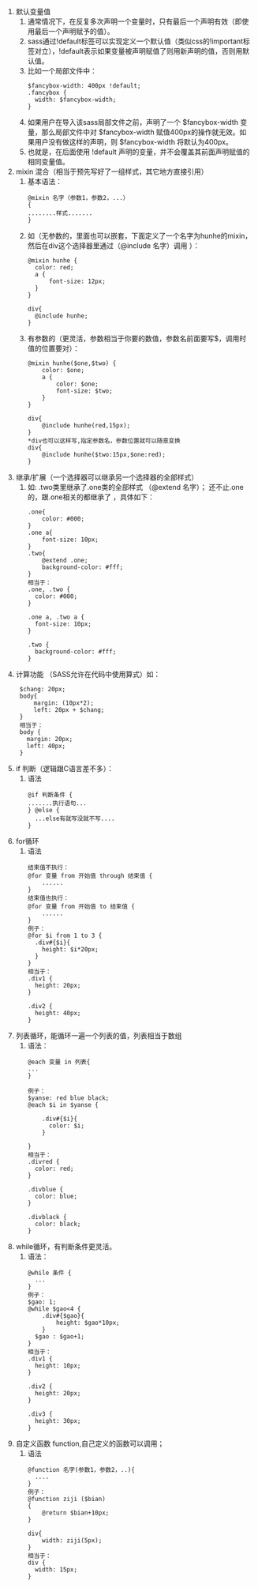 
1. 默认变量值
   1. 通常情况下，在反复多次声明一个变量时，只有最后一个声明有效（即使用最后一个声明赋予的值）。
   2. sass通过!default标签可以实现定义一个默认值（类似css的!important标签对立），!default表示如果变量被声明赋值了则用新声明的值，否则用默认值。
   3. 比如一个局部文件中：
      ```
      $fancybox-width: 400px !default;
      .fancybox {
        width: $fancybox-width;
      }
      ```
   4. 如果用户在导入该sass局部文件之前，声明了一个 $fancybox-width 变量，那么局部文件中对 $fancybox-width 赋值400px的操作就无效。如果用户没有做这样的声明，则 $fancybox-width 将默认为400px。
   5. 也就是，在后面使用 !default 声明的变量，并不会覆盖其前面声明赋值的相同变量值。
2. mixin 混合（相当于预先写好了一组样式，其它地方直接引用）
   1. 基本语法：
      ```
      @mixin 名字（参数1，参数2，...）
      {
      ........样式.......
      }
      ```
   2. 如（无参数的，里面也可以嵌套，下面定义了一个名字为hunhe的mixin，然后在div这个选择器里通过（@include 名字）调用 ）：
      ```
      @mixin hunhe {
        color: red;
        a {
            font-size: 12px;
        }
      }

      div{
        @include hunhe;  
      }
      ```
   3. 有参数的（更灵活，参数相当于你要的数值，参数名前面要写$，调用时值的位置要对）：
      ```
      @mixin hunhe($one,$two) {
          color: $one;
          a {
              color: $one;
              font-size: $two;
          }
      }

      div{
          @include hunhe(red,15px);  
      }
      *div也可以这样写,指定参数名，参数位置就可以随意变换
      div{
          @include hunhe($two:15px,$one:red);  
      }
      ```
3. 继承/扩展（一个选择器可以继承另一个选择器的全部样式）
   1. 如: .two类里继承了.one类的全部样式 （@extend 名字）； 还不止.one的，跟.one相关的都继承了 ，具体如下：
      ```
      .one{
          color: #000;
      }
      .one a{
          font-size: 10px;
      }
      .two{
          @extend .one;
          background-color: #fff;
      }
      相当于：
      .one, .two {
        color: #000;
      }

      .one a, .two a {
        font-size: 10px;
      }

      .two {
        background-color: #fff;
      }
      ```
4. 计算功能 （SASS允许在代码中使用算式）如：
   ```
    $chang: 20px;
    body{   
        margin: (10px*2);
        left: 20px + $chang;
    } 
    相当于：
    body {
      margin: 20px;
      left: 40px;
    }
   ```
5. if 判断（逻辑跟C语言差不多）：
   1. 语法
      ```
      @if 判断条件 {
      .......执行语句...
      } @else {
        ...else有就写没就不写....
      }
      ```
6. for循环
   1. 语法
      ```
      结束值不执行：
      @for 变量 from 开始值 through 结束值 {
          ......
      }
      结束值也执行：
      @for 变量 from 开始值 to 结束值 {
          ......
      }
      例子：
      @for $i from 1 to 3 {
        .div#{$i}{
          height: $i*20px;
        }
      }
      相当于：
      .div1 {
        height: 20px;
      }

      .div2 {
        height: 40px;
      }
      ```
7. 列表循环，能循环一遍一个列表的值，列表相当于数组
   1. 语法：
      ```
      @each 变量 in 列表{
      ...
      }

      例子：
      $yanse: red blue black;
      @each $i in $yanse {
          
          .div#{$i}{
            color: $i;
          }

      }
      相当于：
      .divred {
        color: red;
      }

      .divblue {
        color: blue;
      }

      .divblack {
        color: black;
      }
      ```
8. while循环，有判断条件更灵活。
   1. 语法：
      ```
      @while 条件 {
        ...
      }
      例子：
      $gao: 1;
      @while $gao<4 {
          .div#{$gao}{
              height: $gao*10px;
          }
        $gao : $gao+1;
      }
      相当于：
      .div1 {
        height: 10px;
      }

      .div2 {
        height: 20px;
      }

      .div3 {
        height: 30px;
      }
      ```
9. 自定义函数 function,自己定义的函数可以调用；
   1. 语法
      ```
      @function 名字(参数1，参数2，..){
        ....
      }
      例子：
      @function ziji ($bian)
      {
          @return $bian+10px;
      }

      div{
          width: ziji(5px);
      }
      相当于：
      div {
        width: 15px;
      }
      ```
